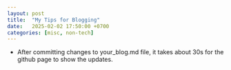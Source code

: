 ```yaml
---
layout: post
title:  "My Tips for Blogging"
date:   2025-02-02 17:50:00 +0700
categories: [misc, non-tech]
---
```


* After committing changes to your_blog.md file, it takes about 30s for the github page to show the updates.

